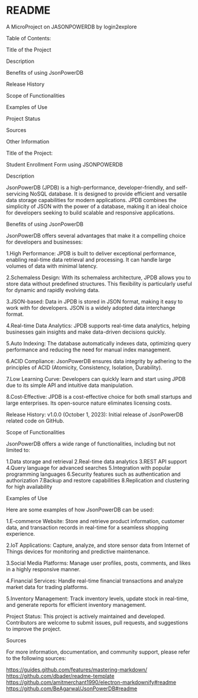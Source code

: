# README
A MicroProject on JASONPOWERDB by login2explore

Table of Contents:

Title of the Project

Description

Benefits of using JsonPowerDB

Release History

Scope of Functionalities

Examples of Use

Project Status

Sources

Other Information

Title of the Project:

Student Enrollment Form using JSONPOWERDB

Description

JsonPowerDB (JPDB) is a high-performance, developer-friendly, and self-servicing NoSQL database. It is designed to provide efficient and versatile data storage capabilities for modern applications. JPDB combines the simplicity of JSON with the power of a database, making it an ideal choice for developers seeking to build scalable and responsive applications.

Benefits of using JsonPowerDB

JsonPowerDB offers several advantages that make it a compelling choice for developers and businesses:

1.High Performance: JPDB is built to deliver exceptional performance, enabling real-time data retrieval and processing. It can handle large volumes of data with minimal latency.

2.Schemaless Design: With its schemaless architecture, JPDB allows you to store data without predefined structures. This flexibility is particularly useful for dynamic and rapidly evolving data.

3.JSON-based: Data in JPDB is stored in JSON format, making it easy to work with for developers. JSON is a widely adopted data interchange format.

4.Real-time Data Analytics: JPDB supports real-time data analytics, helping businesses gain insights and make data-driven decisions quickly.

5.Auto Indexing: The database automatically indexes data, optimizing query performance and reducing the need for manual index management.

6.ACID Compliance: JsonPowerDB ensures data integrity by adhering to the principles of ACID (Atomicity, Consistency, Isolation, Durability).

7.Low Learning Curve: Developers can quickly learn and start using JPDB due to its simple API and intuitive data manipulation.

8.Cost-Effective: JPDB is a cost-effective choice for both small startups and large enterprises. Its open-source nature eliminates licensing costs.

Release History: 
v1.0.0 (October 1, 2023): Initial release of JsonPowerDB related code on GitHub.

Scope of Functionalities

JsonPowerDB offers a wide range of functionalities, including but not limited to:

1.Data storage and retrieval
2.Real-time data analytics
3.REST API support
4.Query language for advanced searches
5.Integration with popular programming languages
6.Security features such as authentication and authorization
7.Backup and restore capabilities
8.Replication and clustering for high availability

Examples of Use

Here are some examples of how JsonPowerDB can be used:

1.E-commerce Website: Store and retrieve product information, customer data, and transaction records in real-time for a seamless shopping experience.

2.IoT Applications: Capture, analyze, and store sensor data from Internet of Things devices for monitoring and predictive maintenance.

3.Social Media Platforms: Manage user profiles, posts, comments, and likes in a highly responsive manner.

4.Financial Services: Handle real-time financial transactions and analyze market data for trading platforms.

5.Inventory Management: Track inventory levels, update stock in real-time, and generate reports for efficient inventory management.

Project Status: 
This project is actively maintained and developed. Contributors are welcome to submit issues, pull requests, and suggestions to improve the project.

Sources

For more information, documentation, and community support, please refer to the following sources:

https://guides.github.com/features/mastering-markdown/
https://github.com/dbader/readme-template
https://github.com/amitmerchant1990/electron-markdownify#readme
https://github.com/BeAgarwal/JsonPowerDB#readme


